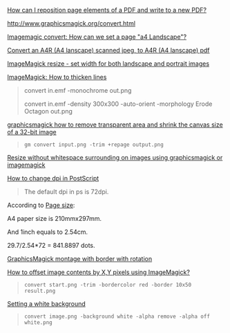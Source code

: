 [How can I reposition page elements of a PDF and write to a new PDF?](https://stackoverflow.com/questions/59295631/how-can-i-reposition-page-elements-of-a-pdf-and-write-to-a-new-pdf)

http://www.graphicsmagick.org/convert.html

[Imagemagic convert: How can we set a page "a4 Landscape"?](https://stackoverflow.com/questions/43421097/imagemagic-convert-how-can-we-set-a-page-a4-landscape)

[Convert an A4R (A4 lanscape) scanned jpeg, to A4R (A4 lanscape) pdf](https://unix.stackexchange.com/questions/487826/convert-an-a4r-a4-lanscape-scanned-jpeg-to-a4r-a4-lanscape-pdf)

[ImageMagick resize - set width for both landscape and portrait images](https://stackoverflow.com/questions/25557479/imagemagick-resize-set-width-for-both-landscape-and-portrait-images)

[ImageMagick: How to thicken lines](https://unix.stackexchange.com/questions/299218/imagemagick-how-to-thicken-lines)

> convert in.emf -monochrome out.png
>
> convert in.emf -density 300x300 -auto-orient -morphology Erode Octagon out.png

[graphicsmagick how to remove transparent area and shrink the canvas size of a 32-bit image](https://stackoverflow.com/questions/19827613/graphicsmagick-how-to-remove-transparent-area-and-shrink-the-canvas-size-of-a-32)

> ```
> gm convert input.png -trim +repage output.png
> ```

[Resize without whitespace surrounding on images using graphicsmagick or imagemagick](https://stackoverflow.com/questions/24299938/resize-without-whitespace-surrounding-on-images-using-graphicsmagick-or-imagemag)

[How to change dpi in PostScript](https://stackoverflow.com/questions/17714871/how-to-change-dpi-in-postscript)

> The  default dpi in ps is 72dpi.

According to [Page size](http://www.graphicsmagick.org/GraphicsMagick.html#details-page):

A4 paper size is 210mmx297mm.

And 1inch equals to 2.54cm.

29.7/2.54*72 = 841.8897 dots.

[GraphicsMagick montage with border with rotation](https://stackoverflow.com/questions/35092907/graphicsmagick-montage-with-border-with-rotation)

[How to offset image contents by X,Y pixels using ImageMagick?](https://stackoverflow.com/questions/40659159/how-to-offset-image-contents-by-x-y-pixels-using-imagemagick)

> ```
> convert start.png -trim -bordercolor red -border 10x50 result.png
> ```

[Setting a white background](https://github.com/danielgatis/rembg/discussions/161)

> ```
> convert image.png -background white -alpha remove -alpha off white.png
> ```

